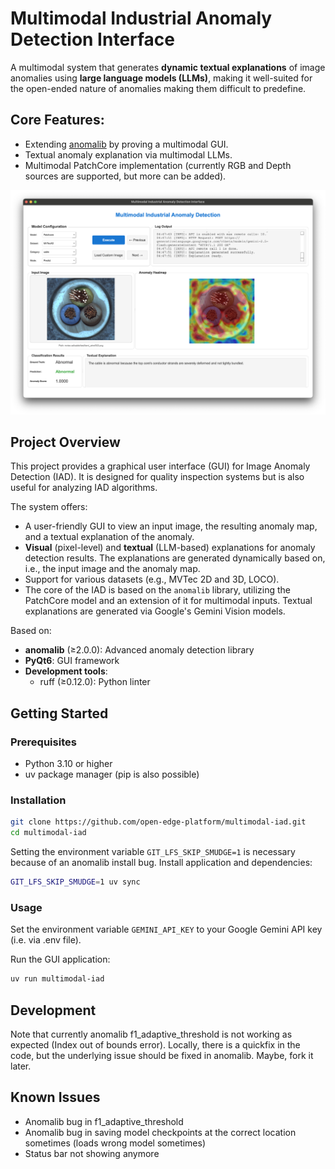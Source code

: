 # Multimodal Industrial Anomaly Detection Interface

A multimodal system that generates **dynamic textual explanations** of image anomalies using **large language models (LLMs)**, making it well-suited for the open-ended nature of anomalies making them difficult to predefine.

## Core Features:
- Extending [anomalib](https://github.com/open-edge-platform/anomalib) by proving a multimodal GUI.
- Textual anomaly explanation via multimodal LLMs.
- Multimodal PatchCore implementation (currently RGB and Depth sources are supported, but more can be added).


![Screenshot](./screenshot.png)


## Project Overview
This project provides a graphical user interface (GUI) for Image Anomaly Detection (IAD). It is designed for quality inspection systems but is also useful for analyzing IAD algorithms.

The system offers:
- A user-friendly GUI to view an input image, the resulting anomaly map, and a textual explanation of the anomaly.
- **Visual** (pixel-level) and **textual** (LLM-based) explanations for anomaly detection results. The explanations are generated dynamically based on, i.e., the input image and the anomaly map.
- Support for various datasets (e.g., MVTec 2D and 3D, LOCO).
- The core of the IAD is based on the `anomalib` library, utilizing the PatchCore model and an extension of it for multimodal inputs. Textual explanations are generated via Google's Gemini Vision models.

Based on:
- **anomalib** (≥2.0.0): Advanced anomaly detection library
- **PyQt6**: GUI framework
- **Development tools**:
  - ruff (≥0.12.0): Python linter


## Getting Started

### Prerequisites

- Python 3.10 or higher
- uv package manager (pip is also possible)

### Installation
```bash
git clone https://github.com/open-edge-platform/multimodal-iad.git
cd multimodal-iad
```

Setting the environment variable `GIT_LFS_SKIP_SMUDGE=1` is necessary because of an anomalib install bug.
Install application and dependencies:
```bash
GIT_LFS_SKIP_SMUDGE=1 uv sync
```

### Usage
Set the environment variable `GEMINI_API_KEY` to your Google Gemini API key (i.e. via .env file).

Run the GUI application:
```bash
uv run multimodal-iad
```

## Development
Note that currently anomalib f1_adaptive_threshold is not working as expected (Index out of bounds error).
Locally, there is a quickfix in the code, but the underlying issue should be fixed in anomalib.
Maybe, fork it later.


## Known Issues
- Anomalib bug in f1_adaptive_threshold
- Anomalib bug in saving model checkpoints at the correct location sometimes (loads wrong model sometimes)
- Status bar not showing anymore
